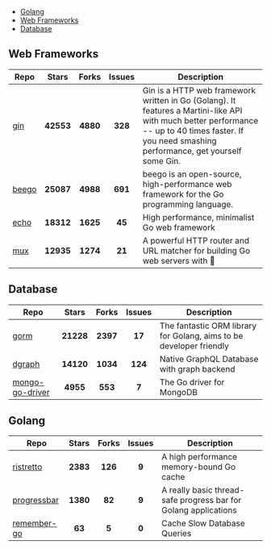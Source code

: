 
- [Golang](#golang)
- [Web Frameworks](#web-frameworks)
- [Database](#database)

## Web Frameworks

| Repo | Stars  | Forks  | Issues | Description |
| ---- | :----: | :----: | :----: | ----------- |
| [gin](https://github.com/gin-gonic/gin) | **42553** | **4880** | **328** | Gin is a HTTP web framework written in Go (Golang). It features a Martini-like API with much better performance -- up to 40 times faster. If you need smashing performance, get yourself some Gin. |
| [beego](https://github.com/astaxie/beego) | **25087** | **4988** | **691** | beego is an open-source, high-performance web framework for the Go programming language. |
| [echo](https://github.com/labstack/echo) | **18312** | **1625** | **45** | High performance, minimalist Go web framework |
| [mux](https://github.com/gorilla/mux) | **12935** | **1274** | **21** | A powerful HTTP router and URL matcher for building Go web servers with 🦍 |

## Database

| Repo | Stars  | Forks  | Issues | Description |
| ---- | :----: | :----: | :----: | ----------- |
| [gorm](https://github.com/go-gorm/gorm) | **21228** | **2397** | **17** | The fantastic ORM library for Golang, aims to be developer friendly |
| [dgraph](https://github.com/dgraph-io/dgraph) | **14120** | **1034** | **124** | Native GraphQL Database with graph backend |
| [mongo-go-driver](https://github.com/mongodb/mongo-go-driver) | **4955** | **553** | **7** | The Go driver for MongoDB |

## Golang

| Repo | Stars  | Forks  | Issues | Description |
| ---- | :----: | :----: | :----: | ----------- |
| [ristretto](https://github.com/dgraph-io/ristretto) | **2383** | **126** | **9** | A high performance memory-bound Go cache |
| [progressbar](https://github.com/schollz/progressbar) | **1380** | **82** | **9** | A really basic thread-safe progress bar for Golang applications |
| [remember-go](https://github.com/rocketlaunchr/remember-go) | **63** | **5** | **0** | Cache Slow Database Queries |
